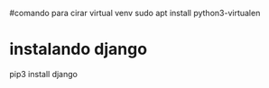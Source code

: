 #comando para cirar virtual venv
sudo apt install python3-virtualen

# instalando django
pip3 install django